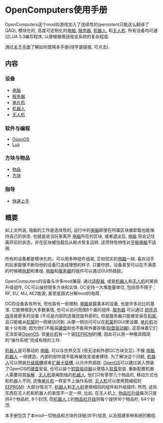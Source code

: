 # OpenComputers使用手册

OpenComputers这个mod向游戏加入了连续性的(persistent只能这么翻译了QAQ), 模块化的, 高度可定制化的[电脑](general/computer.md), [服务器](item/server1.md), [机器人](block/robot.md), 和[无人机](item/drone.md). 所有设备均可通过LUA 5.3编写程序, 以便根据用途改变系统的复杂程度. 

通过[关于手册](item/manual.md)了解如何使用本手册(绿字是链接, 可点击).

## 内容

### 设备
- [电脑](general/computer.md)
- [服务器](item/server1.md)
- [单片机](block/microcontroller.md)
- [机器人](block/robot.md)
- [无人机](item/drone.md)

### 软件与编程
- [OpenOS](general/openOS.md)
- [Lua](general/lua.md)

### 方块与物品
- [物品](item/index.md)
- [方块](block/index.md)

### 指导
- [快速上手](general/quickstart.md)

## 概要

如上文所说, 电脑的工作是连续性的, 运行中的[电脑](general/computer.md)即使在所属区块被卸载也能保持自己的状态. 也就是说当玩家离开 [电脑](general/computer.md)所在的区块, 或者退出后, [电脑](general/computer.md) 将会记住离开前的状态，并在区块被加载后从断点恢复运转. 这项特性特性对[平板电脑](item/tablet.md)不适用.  

所有的设备都是模块化的，可以用多种组件组装, 正如现实的[电脑](general/computer.md)一般. 喜欢动手的玩家能够不断将他的设备打造成理想的样子. 只要你想，设备甚至可以在不满意的时候被[拆卸](block/disassembler.md)和重组. [电脑](general/computer.md)和[服务器](item/server1.md)的组件可以通过GUI热插拔。 

OpenComputers的设备与许多mod兼容. 通过[适配器](block/adapter.md), 或是[机器人](block/robot.md)和[无人机](item/drone.md)的某些升级组件, OC可以操控很多方块和实体. OC支持一大堆能量单位, 包括但不限于： RF, EU, MJ, AE2能源, 甚至是因式分解mod的电荷. 

OC的设备各有所长, 但也各有一些限制. [电脑](general/computer.md)是最基本的设备, 也是许多对比的基准. 它能够做到大多数事情, 也可以访问周围6个面的组件. [服务器](item/server1.md) 可以通过 [组件总线](item/componentBus1.md)连接更多的设备 (不论是内部的连接还是外部的), 但是服务器只能被安装在[机架](block/rack.md), 且只能被从[机架](block/rack.md)的一侧被访问到. 从哪一侧访问可以在[机架](block/rack.md)的GUI里设置. [单片机](block/microcontroller.md)功能十分有限, 因为他们不能装[硬盘](item/hdd1.md)和也不能用外置存储([软盘驱动器](block/diskDrive.md)), 这意味着它们无法安装[OpenOS](general/openOS.md). 但[单片机](block/microcontroller.md)有一个装[EEPROM](item/eeprom.md)的槽, 因此可以用一种极其精简的“操作系统”完成有限的工作. 

[机器人](block/robot.md)是可移动的 [电脑](general/computer.md), 可以与世界交互 (但无法和外部OC方块交互). 不像 [电脑](general/computer.md), [机器人](block/robot.md) 一经建造，内部的部件就不能再被改变或者移除. 为了解决这个问题, [机器人](block/robot.md)可以预装[升级插槽](item/upgradeContainer1.md)或者[扩展卡插槽](item/cardContainer1.md), 以允许热插拔. [OpenOS](general/openOS.md)可以通过装入预装了OpenOS的[硬盘](block/diskDrive.md)安装, 也可以装个[软盘驱动器](block/diskDrive.md)以便插入[软盘](item/floppy.md)安装. 重新配置机器人需要将其[拆解](block/disassembler.md) . [无人机](item/drone.md)是阉割版的[机器人](block/robot.md). 他们只有寥寥几个物品栏, 移动方式也和机器人不同, 还像[单片机](block/microcontroller.md)一样安不上操作系统. [无人机](item/drone.md)可以使用预编程的[EEPROM](item/eeprom.md)). 大部分情况下, [机器人](block/robot.md)和[无人机](item/drone.md)使用相同的组件和升级插件; 然而, 这些东西在无人机和机器人的表现不一定一样, 比如, 在无人机上, [物品栏升级](item/inventoryUpgrade.md)每次只提供4个物品栏, 8个封顶,  而[机器人](block/robot.md)上的[物品栏升级](item/inventoryUpgrade.md)则每个提供16个物品栏, 64个封顶.

本手册包含了本mod一切物品和方块的详细(并不)信息, 以及搭建多种系统的教程.